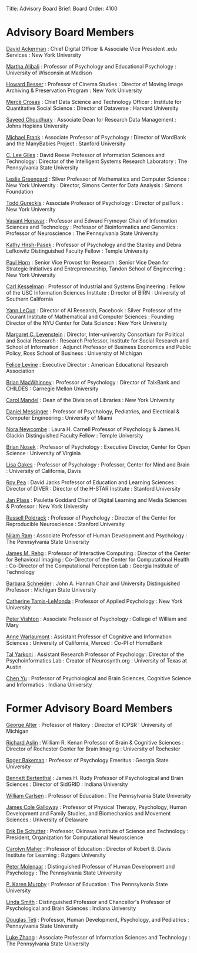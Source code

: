 Title: Advisory Board
Brief: Board
Order: 4100

# Advisory Board Members

[David Ackerman](https://www.nyu.edu/about/leadership-university-administration/office-of-the-president/office-of-the-executivevicepresident/information-technology.html)
: Chief Digital Officer &amp; Associate Vice President .edu Services
:	New York University

[Martha Alibali](https://psych.wisc.edu/faculty-alibali.htm)
:	Professor of Psychology and Educational Psychology
:	University of Wisconsin at Madison

[Howard Besser](http://tisch.nyu.edu/about/directory/cinema-studies/99017286)
:	Professor of Cinema Studies
:	Director of Moving Image Archiving &amp; Preservation Program
:	New York University

[Mercè Crosas](http://scholar.harvard.edu/mercecrosas/home)
:	Chief Data Science and Technology Officer
:	Institute for Quantitative Social Science
: Director of Dataverse
:	Harvard University

[Sayeed Choudhury](http://www.educause.edu/members/sayeed-choudhury)
:	Associate Dean for Research Data Management
: Johns Hopkins University

[Michael Frank](http://web.stanford.edu/~mcfrank/)
:	Associate Professor of Psychology
: Director of WordBank and the ManyBabies Project
:	Stanford University

[C. Lee Giles](http://ist.psu.edu/directory/clg20)
:	David Reese Professor of Information Sciences and Technology
:	Director of the Intelligent Systems Research Laboratory
:	The Pennsylvania State University

[Leslie Greengard](http://www.math.nyu.edu/people/profiles/GREENGARD_Leslie.html)
:	Silver Professor of Mathematics and Computer Science
:	New York University
:	Director, Simons Center for Data Analysis
:	Simons Foundation

[Todd Gureckis](http://psych.nyu.edu/gureckis/)
: Associate Professor of Psychology
: Director of psiTurk
: New York University

[Vasant Honavar](https://www.ist.psu.edu/directory/faculty/vuh14)
:	Professor and Edward Frymoyer Chair of Information Sciences and Technology
:	Professor of Bioinformatics and Genomics
:	Professor of Neuroscience
:	The Pennsylvania State University

[Kathy Hirsh-Pasek](http://www.cla.temple.edu/psychology/faculty/kathryn-hirsh-pasek/)
:	Professor of Psychology and the Stanley and Debra Lefkowitz Distinguished Faculty Fellow
:	Temple University

[Paul Horn](https://www.nyu.edu/about/leadership-university-administration/office-of-the-president/office-of-the-provost/research-engineering-technology/bios/paul-horn.html)
:	Senior Vice Provost for Research
:	Senior Vice Dean for Strategic Initiatives and Entrepreneurship, Tandon School of Engineering
:	New York University

[Carl Kesselman](http://www.isi.edu/about/bio/carl_kesselman)
:	Professor of Industrial and Systems Engineering
:	Fellow of the USC Information Sciences Institute
:	Director of BIRN
:	University of Southern California

[Yann LeCun](http://yann.lecun.com/)
: Director of AI Research, Facebook
:	Silver Professor of the Courant Institute of Mathematical and Computer Sciences
: Founding Director of the NYU Center for Data Science
:	New York University

[Margaret C. Levenstein](http://www-personal.umich.edu/~maggiel/)
: Director, Inter-university Consortium for Political and Social Research
: Research Professor, Institute for Social Research and School of Information
: Adjunct Professor of Business Economics and Public Policy, Ross School of Business
: University of Michigan

[Felice Levine](http://www.aera.net/AboutAERA/WhoWeAre/ExecutiveDirectorofAERA/tabid/11378/Default.aspx)
:	Executive Director
:	American Educational Research Association

[Brian MacWhinney](http://psyling.psy.cmu.edu/)
:	Professor of Psychology
:	Director of TalkBank and CHILDES
:	Carnegie Mellon University

[Carol Mandel](http://library.nyu.edu/about/dean.html)
:	Dean of the Division of Libraries
:	New York University

[Daniel Messinger](http://www.psy.miami.edu/faculty/dmessinger/)
:	Professor of Psychology, Pediatrics, and Electrical & Computer Engineering
:	University of Miami

[Nora Newcombe](http://www.cla.temple.edu/psychology/faculty/nora-newcombe/)
:	Laura H. Carnell Professor of Psychology &amp; James H. Glackin Distinguished Faculty Fellow
:	Temple University

[Brian Nosek](https://cacsprd.web.virginia.edu/Psych/Faculty/Profile/Brian-A-Nosek)
: Professor of Psychology
: Executive Director, Center for Open Science
: University of Virginia

[Lisa Oakes](http://mindbrain.ucdavis.edu/people/lmoakes)
:	Professor of Psychology
:	Professor, Center for Mind and Brain
:	University of California, Davis

[Roy Pea](https://ed.stanford.edu/faculty/roypea)
:	David Jacks Professor of Education and Learning Sciences
:	Director of DIVER
:	Director of the H-STAR Institute
:	Stanford University

[Jan Plass](http://steinhardt.nyu.edu/faculty_bios/view/Jan_Plass)
:	Paulette Goddard Chair of Digital Learning and Media Sciences &amp; Professor
:	New York University

[Russell Poldrack](https://profiles.stanford.edu/russell-poldrack)
:	Professor of Psychology
: Director of the Center for Reproducible Neuroscience
:	Stanford University

[Nilam Ram](http://www.hhdev.psu.edu/hdfs/directory/bio.aspx?id=138)
:	Associate Professor of Human Development and Psychology
:	The Pennsylvania State University

[James M. Rehg](http://rehg.org/bio/)
:	Professor of Interactive Computing
:	Director of the Center for Behavioral Imaging
:	Co-Director of the Center for Computational Health
:	Co-Director of the Computational Perception Lab
:	Georgia Institute of Technology

[Barbara Schneider](http://education.msu.edu/search/Formview.aspx?email=bschneid%40msu.edu)
:	John A. Hannah Chair and University Distinguished Professor
:	Michigan State University

[Catherine Tamis-LeMonda](http://steinhardt.nyu.edu/faculty/Catherine_Tamis-LeMonda)
:	Professor of Applied Psychology
:	New York University

[Peter Vishton](http://www.wm.edu/as/psychology/faculty/facultydirectory/vishton_p.php)
:	Associate Professor of Psychology
:	College of William and Mary

[Anne Warlaumont](http://www.ucmerced.edu/content/anne-s-warlaumont)
:	Assistant Professor of Cognitive and Information Sciences
:	University of California, Merced
: Co-PI of HomeBank

[Tal Yarkoni](http://talyarkoni.org/)
: Assistant Research Professor of Psychology
: Director of the Psychoinformatics Lab
: Creator of Neurosynth.org
: University of Texas at Austin

[Chen Yu](http://psych.indiana.edu/faculty/chenyu.php)
:	Professor of Psychological and Brain Sciences, Cognitive Science and Informatics
:	Indiana University

# Former Advisory Board Members

[George Alter](http://www.psc.isr.umich.edu/people/profile/107/George_C_Alter)
:	Professor of History
:	Director of ICPSR
:	University of Michigan

[Richard Aslin](http://www.bcs.rochester.edu/people/faculty/aslin_richard/index.html)
:	William R. Kenan Professor of Brain &amp; Cognitive Sciences
:	Director of Rochester Center for Brain Imaging
:	University of Rochester

[Roger Bakeman](http://www2.gsu.edu/~wwwpsy/bakeman.html)
:	Professor of Psychology Emeritus
:	Georgia State University

[Bennett Bertenthal](http://psych.indiana.edu/faculty/bbertent.php)
:	James H. Rudy Professor of Psychological and Brain Sciences
:	Director of SidGRID
:	Indiana University

[William Carlsen](https://www.ed.psu.edu/c-and-i/directory/william-carlsen)
:	Professor of Education
:	The Pennsylvania State University

[James Cole Galloway](http://www.udel.edu/PT/About%20Us/People/galloway.html)
:	Professor of Physical Therapy, Psychology, Human Development and Family Studies, and Biomechanics and Movement Sciences
:	University of Delaware

[Erik De Schutter](https://groups.oist.jp/cnu/erik-de-schutter)
:	Professor, Okinawa Institute of Science and Technology
:	President, Organization for Computational Neuroscience

[Carolyn Maher](http://gse.rutgers.edu/carolyn_maher)
:	Professor of Education
:	Director of Robert B. Davis Institute for Learning
:	Rutgers University

[Peter Molenaar](http://www.hhdev.psu.edu/hdfs/directory/bio.aspx?id=137)
:	Distinguished Professor of Human Development and Psychology
:	The Pennsylvania State University

[P. Karen Murphy](https://www.ed.psu.edu/epcse/edpsych/people/karen-murphy)
:	Professor of Education
:	The Pennsylvania State University

[Linda Smith](http://psych.indiana.edu/faculty/smith4.php)
:	Distinguished Professor and Chancellor's Professor of Psychological and Brain Sciences
:	Indiana University

[Douglas Teti](http://www.hhd.psu.edu/hdfs/directory/Bio.aspx?id=DouglasTeti)
: Professor, Human Development, Psychology, and Pediatrics
: Pennsylvania State University

[Luke Zhang](http://ist.psu.edu/directory/xuz14)
:	Associate Professor of Information Sciences and Technology
:	The Pennsylvania State University
